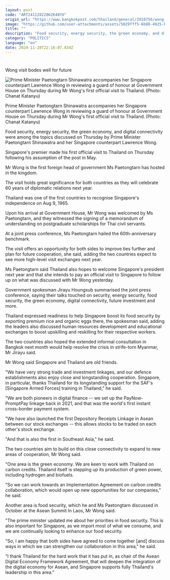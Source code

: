 ```yaml
---
layout: post
code: "ART24112822062K48YU"
origin_url: "https://www.bangkokpost.com/thailand/general/2910756/wong-visit-bodes-well-for-future"
image: "https://github.com/user-attachments/assets/5029fff5-6b88-4925-b1ab-b0f3f0fdaf3d"
title: ""
description: "Food security, energy security, the green economy, and digital connectivity were among the topics discussed on Thursday by Prime Minister Paetongtarn Shinawatra and her Singapore counterpart Lawrence Wong."
category: "POLITICS"
language: "en"
date: 2024-11-28T22:16:07.834Z
---
```


# 

Wong visit bodes well for future

![Prime Minister Paetongtarn Shinawatra accompanies her Singapore counterpart Lawrence Wong in reviewing a guard of honour at Government House on Thursday during Mr Wong's first official visit to Thailand. (Photo: Chanat Katanyu)](https://github.com/user-attachments/assets/9bd9e852-206d-4a67-8e52-617bf4b08596)

Prime Minister Paetongtarn Shinawatra accompanies her Singapore counterpart Lawrence Wong in reviewing a guard of honour at Government House on Thursday during Mr Wong's first official visit to Thailand. (Photo: Chanat Katanyu)

Food security, energy security, the green economy, and digital connectivity were among the topics discussed on Thursday by Prime Minister Paetongtarn Shinawatra and her Singapore counterpart Lawrence Wong.

Singapore's premier made his first official visit to Thailand on Thursday following his assumption of the post in May.

Mr Wong is the first foreign head of government Ms Paetongtarn has hosted in the kingdom.

The visit holds great significance for both countries as they will celebrate 60 years of diplomatic relations next year.

Thailand was one of the first countries to recognise Singapore's independence on Aug 9, 1965.

Upon his arrival at Government House, Mr Wong was welcomed by Ms Paetongtarn, and they witnessed the signing of a memorandum of understanding on postgraduate scholarships for Thai civil servants.

At a joint press conference, Ms Paetongtarn hailed the 60th-anniversary benchmark.

The visit offers an opportunity for both sides to improve ties further and plan for future cooperation, she said, adding the two countries expect to see more high-level visit exchanges next year.

Ms Paetongtarn said Thailand also hopes to welcome Singapore's president next year and that she intends to pay an official visit to Singapore to follow up on what was discussed with Mr Wong yesterday.

Government spokesman Jirayu Houngsub summarised the joint press conference, saying their talks touched on security, energy security, food security, the green economy, digital connectivity, future investment and more.

Thailand expressed readiness to help Singapore boost its food security by exporting premium rice and organic eggs there, the spokesman said, adding the leaders also discussed human resources development and educational exchanges to boost upskilling and reskilling for their respective workers.

The two countries also hoped the extended informal consultation in Bangkok next month would help resolve the crisis in strife-torn Myanmar, Mr Jirayu said.

Mr Wong said Singapore and Thailand are old friends.

"We have very strong trade and investment linkages, and our defence establishments also enjoy close and longstanding cooperation. Singapore, in particular, thanks Thailand for its longstanding support for the SAF's \[Singapore Armed Forces\] training in Thailand," he said.

"We are both pioneers in digital finance -- we set up the PayNow-PromptPay linkage back in 2021, and that was the world's first instant cross-border payment system.

"We have also launched the first Depository Receipts Linkage in Asean between our stock exchanges -- this allows stocks to be traded on each other's stock exchange.

"And that is also the first in Southeast Asia," he said.

The two countries aim to build on this close connectivity to expand to new areas of cooperation, Mr Wong said.

"One area is the green economy. We are keen to work with Thailand on carbon credits. Thailand itself is stepping up its production of green power, including hydrogen and biofuels.

"So we can work towards an Implementation Agreement on carbon credits collaboration, which would open up new opportunities for our companies," he said.

Another area is food security, which he and Ms Paetongtarn discussed in October at the Asean Summit In Laos, Mr Wong said.

"The prime minister updated me about her priorities in food security. This is also important for Singapore, as we import most of what we consume, and we are continually looking to enhance our food security.

"So, I am happy that both sides have agreed to come together \[and\] discuss ways in which we can strengthen our collaboration in this area," he said.

"I thank Thailand for the hard work that it has put in, as chair of the Asean Digital Economy Framework Agreement, that will deepen the integration of the digital economy for Asean, and Singapore supports fully Thailand's leadership in this area."